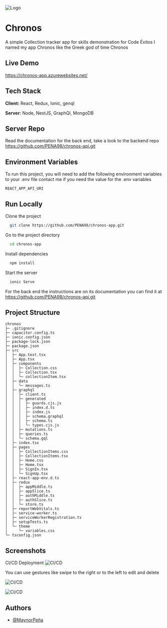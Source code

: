 ![Logo](https://i.imgur.com/LtCEdEC.png)


# Chronos
A simple Collection tracker app for skills demonstration for Code Éxitos
I named my app Chronos like the Greek god of time Chronos 




## Live Demo

https://chronos-app.azurewebsites.net/


## Tech Stack

**Client:** React, Redux, Ionic, genql

**Server:** Node, NestJS, GraphQl, MongoDB


## Server Repo

Read the documentation for the back end,
take a look to the backend repo 
https://github.com/PENA98/chronos-api.git
## Environment Variables

To run this project, you will need to add the following environment variables to your .env file
contact me if you need the value for the .env variables

`REACT_APP_API_URI`



## Run Locally

Clone the project

```bash
  git clone https://github.com/PENA98/chronos-app.git
```

Go to the project directory

```bash
  cd chronos-app
```

Install dependencies

```bash
  npm install
```

Start the server

```bash
  ionic Serve
```
For the back end the instructions are on its documentation you can find it at https://github.com/PENA98/chronos-api.git

## Project Structure


```
chronos
├─ .gitignore
├─ capacitor.config.ts
├─ ionic.config.json
├─ package-lock.json
├─ package.json
├─ src
│  ├─ App.test.tsx
│  ├─ App.tsx
│  ├─ components
│  │  ├─ Collection.css
│  │  ├─ Collection.tsx
│  │  └─ collectionItem.tsx
│  ├─ data
│  │  └─ messages.ts
│  ├─ graphql
│  │  ├─ client.ts
│  │  ├─ generated
│  │  │  ├─ guards.cjs.js
│  │  │  ├─ index.d.ts
│  │  │  ├─ index.js
│  │  │  ├─ schema.graphql
│  │  │  ├─ schema.ts
│  │  │  └─ types.cjs.js
│  │  ├─ mutations.ts
│  │  ├─ queries.ts
│  │  └─ schema.gql
│  ├─ index.tsx
│  ├─ pages
│  │  ├─ CollectionItems.css
│  │  ├─ CollectionItems.tsx
│  │  ├─ Home.css
│  │  ├─ Home.tsx
│  │  ├─ SignIn.tsx
│  │  └─ SignUp.tsx
│  ├─ react-app-env.d.ts
│  ├─ redux
│  │  ├─ appMiddle.ts
│  │  ├─ appSlice.ts
│  │  ├─ authMiddle.ts
│  │  ├─ authSlice.ts
│  │  └─ store.ts
│  ├─ reportWebVitals.ts
│  ├─ service-worker.ts
│  ├─ serviceWorkerRegistration.ts
│  ├─ setupTests.ts
│  └─ theme
│     └─ variables.css
└─ tsconfig.json

```

## Screenshots
CI/CD Deployment
![CI/CD](https://imgur.com/FHjT0Xm.png)

You can use gestures like swipe to the right or to the left to edit and delete

![CI/CD](https://imgur.com/d7Acij0.png) 


![CI/CD](https://imgur.com/bx6Wa6u.png) 

## Authors

- [@MaynorPeña](https://github.com/PENA98)
